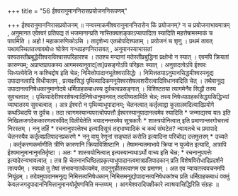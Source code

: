 +++
title = "56 ईश्वरानुमाननिरासप्रयोजननिरूपणम्"

+++
ईश्वरानुमाननिरासप्रयोजनम् ॥ नन्वस्माकमीश्वरानुमाननिरासेन किं प्रयोजनम्? न च प्रयोजनाभावमात्रम् , अनुमानत एवेश्वरं प्रतिपद्य तं भजमानान्प्रति नास्तिक्यशङ्काऽप्यापादिता स्यादिति महत्तेषामस्माकं च पापमिति । अहो ! महाकारुणिकोऽसि । तादृशेभ्य एतन्नोपदिश्यताम् । प्रयोजनं च शृणु । प्रथमं तावत् यथावस्थिततत्त्वावबोधः श्रोत्रेण गन्धग्रहणनिरासवत् , अनुमानस्याभासतां पश्यतस्तीब्रबुद्धेरीश्वराविश्वासपरिहारश्च । ततश्च मन्दानां मतेस्तीव्रबुद्धिना प्रक्षोभो न स्यात् । एवमपि क्रियतां कारुण्यम्; अप्राप्तप्रापकस्य आगमस्यानुवाद[ता]प्रसङ्गोऽपि परिहृतः स्यात् । अनुवादत्वेऽपि ईश्वरः सिध्यत्येवेति न कश्चिद्दोष इति चेन्न; निमित्तोपादानभूतेश्वरासिद्धेः । निमित्ततयाऽनुमानसिद्धमीश्वरमनूद्य उपादानत्वादि विधीयताम् , प्रत्यक्षसिद्धं पृथिव्यादिकमनूयेश्वरशेषत्वशरीरत्वादिविधानवदिति चेत् । तथैवानूद्य उपादानत्वनिषेधकानुमानोदये धर्मिग्राहकबाधस्य दुर्वचत्वप्रसङ्गात् । विशिष्टतया त्यागमेनैव सिद्धौ तस्य सुवचत्वात् । पृथिव्यादेरीश्वरशेषत्वादिनिषेधानुमानवत् तदपीष्यतामिति चेन्न; तस्य निषेध्यग्राहकसिद्धयसिद्धिभ्यां व्याघातस्य सुवचत्वात् । अत्र ईश्वरो न पृथिव्याधुपादानम्; चेतनत्वात् कर्तृत्वाद्वा कुलालवदित्यादिप्रयोगे कथञ्चिदपि स दुर्वचः। तदा त्वागमस्यान्यपरत्वोपपत्तौ ईश्वरस्यानुपादानत्वमेव स्यादिति \* जन्माद्यस्य यतः इति निखिलजगदेककारणत्वसंवित् विलीयेतेति भयादनन्तरमेव सूत्रकारैः \* शास्त्रयोनित्वात् इति प्रमाणान्तरगोचरत्वं निरस्तम् । ननु तर्हि \* रचनानुपपत्तेश्च इत्यादिसूत्रं तद्भाष्यादिकं च कथं संघटेत? न्यायतचे च प्रमापादे चेतनस्यैव कर्तृत्वप्रतिपादनप्रकरणे \* ननु वायु रेणूनां सङ्घातं करोति इत्यादिना परिचोद्य दत्तमुत्तरम् \* उच्यते । कर्तृकरणकर्माणीति त्रीणि कारणानि क्रियाविशिष्टानि । तेषामन्यतमाभावे क्रिया न युज्येत इत्यादि, अत्रापि ईश्वमानुमानानुमतिर्दृष्टा । अतः \* शास्त्रयोनित्वात् इत्यस्यान्यथाऽर्थो वाच्य इति चेन्न; \* रचनानुपपत्तेः इत्यादेरन्यभावत्वात् । तत्र हि चेतनानधिष्ठितप्रकृत्याधुपादानत्वमात्रप्रतिपादकान् प्रति विशेषविरोधादिप्रदर्शने तात्पर्यम् । स्वपक्षे तु तेषां संभावनातर्कत्वमेव, तदनुगृहीतस्त्वागम एव प्रमाणम् । अत एव न्यायतत्त्ववचनमपि नियूंढम् । तदेवमुपादानमनूद्य निमित्तत्वनिषेधकान् निमित्तमनूद्योपादानत्वनिषेधकांश्च प्रति धर्मिग्राहकबाधं वक्तुं केवलजगदुपादाननिमित्तानुमानयोर्दूषणमिति मन्तव्यम् । आगमेश्वरादिपक्षीकारे त्वाश्रयासिद्धिरिति संग्रहः ॥